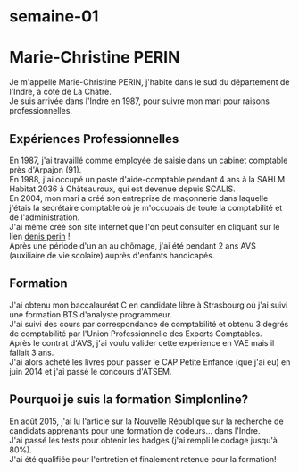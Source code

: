 # semaine-01
# Marie-Christine PERIN  
Je m'appelle Marie-Christine PERIN, 
j'habite dans le sud du département de l'Indre, à côté de La Châtre.  
Je suis arrivée dans l'Indre en 1987, pour suivre mon mari pour raisons professionnelles.

## Expériences Professionnelles
En 1987, j'ai travaillé comme employée de saisie dans un cabinet comptable près d'Arpajon (91).  
En 1988, j'ai occupé un poste d'aide-comptable pendant 4 ans à la SAHLM Habitat 2036 à Châteauroux, qui est devenue depuis SCALIS.  
En 2004, mon mari a créé son entreprise de maçonnerie dans laquelle j'étais la secrétaire comptable où je m'occupais de toute la comptabilité et de l'administration.  
J'ai même créé son site internet que l'on peut consulter en cliquant sur le lien [denis perin](http://maconneriedenisperin.pagesperso-orange.fr) !  
Après une période d'un an au chômage, j'ai été pendant 2 ans AVS (auxiliaire de vie scolaire) auprès d'enfants handicapés.

## Formation
J'ai obtenu mon baccalauréat C en candidate libre à Strasbourg où j'ai suivi une formation BTS d'analyste programmeur.  
J'ai suivi des cours par correspondance de comptabilité et obtenu 3 degrés de comptabilité par l'Union Professionnelle des Experts Comptables.  
Après le contrat d'AVS, j'ai voulu valider cette expérience en VAE mais il fallait 3 ans.  
J'ai alors acheté les livres pour passer le CAP Petite Enfance (que j'ai eu) en juin 2014 et j'ai passé le concours d'ATSEM.  

## Pourquoi je suis la formation Simplonline?
En août 2015, j'ai lu l'article sur la Nouvelle République sur la recherche de candidats apprenants pour une formation de codeurs... dans l'Indre.  
J'ai passé les tests pour obtenir les badges (j'ai rempli le codage jusqu'à 80%).  
J'ai été qualifiée pour l'entretien et finalement retenue pour la formation!